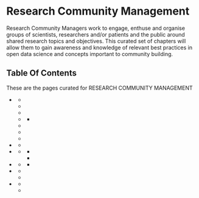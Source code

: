 



# Research Community Management


Research Community Managers work to engage, enthuse and organise groups of scientists, researchers and/or patients and the public around shared research topics and objectives. This curated set of chapters will allow them to gain awareness and knowledge of relevant best practices in open data science and concepts important to community building.
<h2>Table Of Contents</h2>

These are the pages curated for RESEARCH COMMUNITY MANAGEMENT
- [](../reproducible-research/reproducible-research.md)
    - [](../reproducible-research/overview.md)
    - [](../reproducible-research/open.md)
    - [](../reproducible-research/licensing.md)
    - [](../reproducible-research/rdm.md)
        - [](../reproducible-research/rdm/rdm-sharing.md)
    - [](../reproducible-research/code-documentation.md)
    - [](../reproducible-research/reviewing.md)
    - [](../reproducible-research/compendia.md)
- [](../project-design/project-design.md)
    - [](../project-design/pd-overview.md)
- [](../communication/communication.md)
    - [](../communication/comms-overview.md)
        - [](../communication/comms-overview/comms-overview-principles.md)
        - [](../communication/comms-overview/comms-overview-accessibly.md)
- [](../collaboration/collaboration.md)
    - [](../collaboration/stakeholder-engagement.md)
        - [](../collaboration/research-infrastructure-roles/community-manager.md)
- [](../ethical-research/ethical-research.md)
    - [](../ethical-research/ethics-intro.md)
    - [](../ethical-research/cultural-change.md)
- [](../community-handbook/community-handbook.md)
    - [](../community-handbook/acknowledgement.md)
    - [](../community-handbook/accessibility.md)
